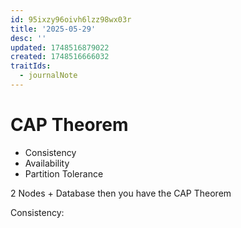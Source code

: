 ```yaml
---
id: 95ixzy96oivh6lzz98wx03r
title: '2025-05-29'
desc: ''
updated: 1748516879022
created: 1748516666032
traitIds:
  - journalNote
---
```

# CAP Theorem

- Consistency
- Availability
- Partition Tolerance

2 Nodes + Database then you have the CAP Theorem

Consistency: 
